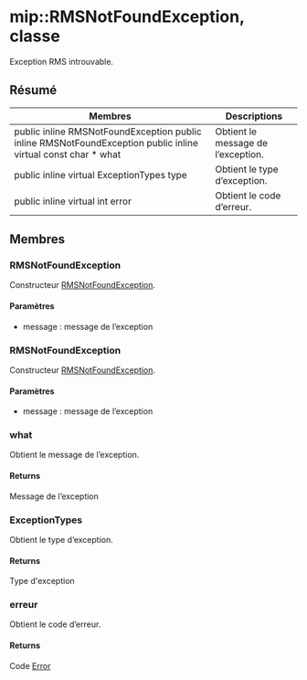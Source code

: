 # <a name="class-miprmsnotfoundexception"></a>mip::RMSNotFoundException, classe 
Exception RMS introuvable.
## <a name="summary"></a>Résumé
 Membres                        | Descriptions                                
--------------------------------|---------------------------------------------
public inline  RMSNotFoundException public inline  RMSNotFoundException public inline virtual const char * what | Obtient le message de l’exception.
public inline virtual ExceptionTypes type | Obtient le type d’exception.
public inline virtual int error | Obtient le code d’erreur.
## <a name="members"></a>Membres
### <a name="rmsnotfoundexception"></a>RMSNotFoundException
Constructeur [RMSNotFoundException](#classmip_1_1_r_m_s_not_found_exception).
#### <a name="parameters"></a>Paramètres
* message : message de l’exception
### <a name="rmsnotfoundexception"></a>RMSNotFoundException
Constructeur [RMSNotFoundException](#classmip_1_1_r_m_s_not_found_exception).
#### <a name="parameters"></a>Paramètres
* message : message de l’exception
### <a name="what"></a>what
Obtient le message de l’exception.
#### <a name="returns"></a>Returns
Message de l’exception
### <a name="exceptiontypes"></a>ExceptionTypes
Obtient le type d’exception.
#### <a name="returns"></a>Returns
Type d'exception
### <a name="error"></a>erreur
Obtient le code d’erreur.
#### <a name="returns"></a>Returns
Code [Error](#classmip_1_1_error)
